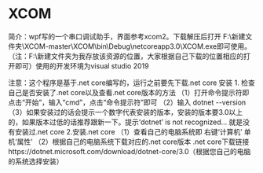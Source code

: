 # XCOM
简介：wpf写的一个串口调试助手，界面参考xcom2。下载解压后打开 F:\新建文件夹\XCOM-master\XCOM\bin\Debug\netcoreapp3.0\XCOM.exe即可使用。（注：F:\新建文件夹为我存放该资源的位置，大家根据自己下载的位置相应的打开即可）使用的开发环境为visual studio 2019

注意：这个程序是基于.net core编写的，运行之前要先下载.net core 安装
    1. 检查自己是否安装了.net core以及查看.net core版本的方法
      （1）打开命令提示符即 点击“开始”，输入“cmd”，点击“命令提示符”即可
      （2）输入 dotnet --version 
      （3）如果安装过的话会提示一个数字代表安装的版本，安装的版本要3.0以上的，如果版本过低的话推荐跟新一下。提示‘dotnet’ is not recognized...            就是没有安装过.net core 
    2.安装.net core
    （1）查看自己的电脑系统即 右键‘计算机’ 单机‘属性’ 
    （2）根据自己的电脑系统下载对应的.net core版本
         .net core下载链接https://dotnet.microsoft.com/download/dotnet-core/3.0（根据您自己的电脑的系统选择安装）


